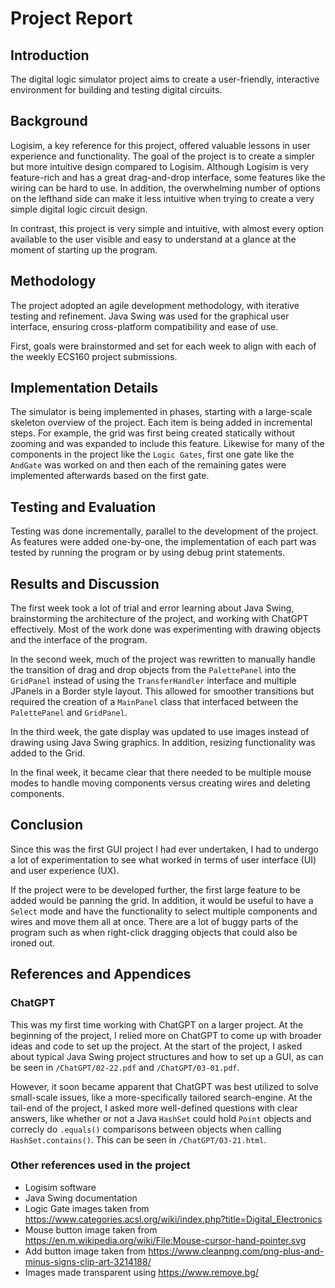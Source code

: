 # Project Report

## Introduction

The digital logic simulator project aims to create a user-friendly, interactive environment for building and testing digital circuits.

## Background

Logisim, a key reference for this project, offered valuable lessons in user experience and functionality. The goal of the project is to create a simpler but more intuitive design compared to Logisim. Although Logisim is very feature-rich and has a great drag-and-drop interface, some features like the wiring can be hard to use. In addition, the overwhelming number of options on the lefthand side can make it less intuitive when trying to create a very simple digital logic circuit design.

In contrast, this project is very simple and intuitive, with almost every option available to the user visible and easy to understand at a glance at the moment of starting up the program.

## Methodology

The project adopted an agile development methodology, with iterative testing and refinement. Java Swing was used for the graphical user interface, ensuring cross-platform compatibility and ease of use.

First, goals were brainstormed and set for each week to align with each of the weekly ECS160 project submissions.

## Implementation Details

The simulator is being implemented in phases, starting with a large-scale skeleton overview of the project. Each item is being added in incremental steps. For example, the grid was first being created statically without zooming and was expanded to include this feature. Likewise for many of the components in the project like the `Logic Gates`, first one gate like the `AndGate` was worked on and then each of the remaining gates were implemented afterwards based on the first gate.

## Testing and Evaluation

Testing was done incrementally, parallel to the development of the project. As features were added one-by-one, the implementation of each part was tested by running the program or by using debug print statements.

## Results and Discussion

The first week took a lot of trial and error learning about Java Swing, brainstorming the architecture of the project, and working with ChatGPT effectively. Most of the work done was experimenting with drawing objects and the interface of the program.

In the second week, much of the project was rewritten to manually handle the transition of drag and drop objects from the `PalettePanel` into the `GridPanel` instead of using the `TransferHandler` interface and multiple JPanels in a Border style layout. This allowed for smoother transitions but required the creation of a `MainPanel` class that interfaced between the `PalettePanel` and `GridPanel`.

In the third week, the gate display was updated to use images instead of drawing using Java Swing graphics. In addition, resizing functionality was added to the Grid.

In the final week, it became clear that there needed to be multiple mouse modes to handle moving components versus creating wires and deleting components.

## Conclusion

Since this was the first GUI project I had ever undertaken, I had to undergo a lot of experimentation to see what worked in terms of user interface (UI) and user experience (UX).

If the project were to be developed further, the first large feature to be added would be panning the grid. In addition, it would be useful to have a `Select` mode and have the functionality to select multiple components and wires and move them all at once. There are a lot of buggy parts of the program such as when right-click dragging objects that could also be ironed out.

## References and Appendices

### ChatGPT

This was my first time working with ChatGPT on a larger project. At the beginning of the project, I relied more on ChatGPT to come up with broader ideas and code to set up the project. At the start of the project, I asked about typical Java Swing project structures and how to set up a GUI, as can be seen in `/ChatGPT/02-22.pdf` and `/ChatGPT/03-01.pdf`.

However, it soon became apparent that ChatGPT was best utilized to solve small-scale issues, like a more-specifically tailored search-engine. At the tail-end of the project, I asked more well-defined questions with clear answers, like whether or not a Java `HashSet` could hold `Point` objects and correcly do `.equals()` comparisons between objects when calling `HashSet.contains()`. This can be seen in `/ChatGPT/03-21.html`.

### Other references used in the project

- Logisim software
- Java Swing documentation
- Logic Gate images taken from https://www.categories.acsl.org/wiki/index.php?title=Digital_Electronics
- Mouse button image taken from https://en.m.wikipedia.org/wiki/File:Mouse-cursor-hand-pointer.svg
- Add button image taken from https://www.cleanpng.com/png-plus-and-minus-signs-clip-art-3214188/
- Images made transparent using https://www.remove.bg/
